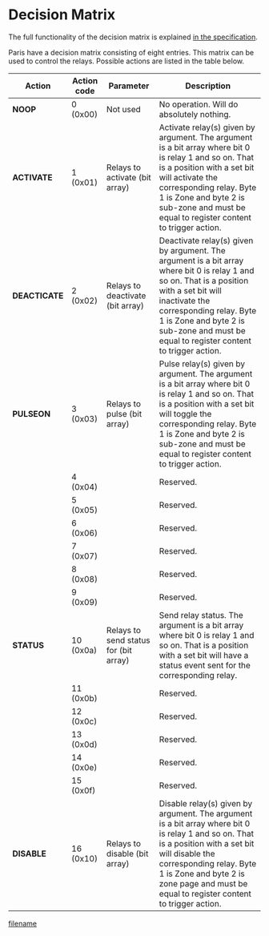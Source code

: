 # Decision Matrix

The full functionality of the decision matrix is explained [in the
specification](https://grodansparadis.github.io/vscp-doc-spec/#/./vscp_decision_matrix).

Paris have a decision matrix consisting of eight entries. This matrix
can be used to control the relays. Possible actions are listed in the
table below.

| Action | Action code | Parameter | Description |
| ------ | ----------- | --------- | ----------- |
| **NOOP**         | 0 (0x00) | Not used   |                              No operation. Will do absolutely nothing.| 
| **ACTIVATE**     | 1 (0x01) | Relays to activate (bit array) | Activate relay(s) given by argument. The argument is a bit array where bit 0 is relay 1 and so on. That is a position with a set bit will activate the corresponding relay. Byte 1 is Zone and byte 2 is sub-zone and must be equal to register content to trigger action. | 
| **DEACTICATE**   | 2 (0x02) | Relays to deactivate (bit array) | Deactivate relay(s) given by argument. The argument is a bit array where bit 0 is relay 1 and so on. That is a position with a set bit will inactivate the corresponding relay. Byte 1 is Zone and byte 2 is sub-zone and must be equal to register content to trigger action.| 
| **PULSEON**      | 3 (0x03) | Relays to pulse (bit array) | Pulse relay(s) given by argument. The argument is a bit array where bit 0 is relay 1 and so on. That is a position with a set bit will toggle the corresponding relay. Byte 1 is Zone and byte 2 is sub-zone and must be equal to register content to trigger action.| 
|               |  4 (0x04)      |    |                                    Reserved.| 
|               | 5 (0x05)       |    |                                    Reserved.| 
|               |  6 (0x06)      |    |                                    Reserved.| 
|               | 7 (0x07)       |    |                                    Reserved.| 
|               | 8 (0x08)       |    |                                    Reserved.| 
|              | 9 (0x09)        |    |                                    Reserved.| 
| **STATUS**    | 10 (0x0a)      | Relays to send status for (bit array) |  Send relay status. The argument is a bit array where bit 0 is relay 1 and so on. That is a position with a set bit will have a status event sent for the corresponding relay.| 
|                | 11 (0x0b)     |    |                                   Reserved.| 
|                | 12 (0x0c)     |    |                                   Reserved.| 
|                | 13 (0x0d)     |    |                                   Reserved.| 
|                | 14 (0x0e)     |    |                                   Reserved.| 
|                | 15 (0x0f)     |    |                                   Reserved.| 
| **DISABLE**      | 16 (0x10)  | Relays to disable (bit array) | Disable relay(s) given by argument. The argument is a bit array where bit 0 is relay 1 and so on. That is a position with a set bit will disable the corresponding relay. Byte 1 is Zone and byte 2 is zone page and must be equal to register content to trigger action. | 



  
[filename](./bottom-copyright.md ':include')
